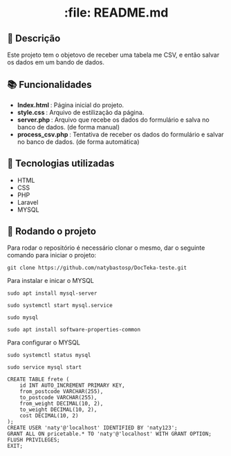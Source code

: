 <h1 align="center">:file: README.md</h1>

## :memo: Descrição

Este projeto tem o objetovo de receber uma tabela me CSV, e então salvar os dados em um bando de dados.

## :books: Funcionalidades

-   <b>Index.html </b>: Página inicial do projeto.
-   <b>style.css </b>: Arquivo de estilização da página.
-   <b>server.php </b>: Arquivo que recebe os dados do formulário e salva no banco de dados. (de forma manual)
-   <b>process_csv.php </b>: Tentativa de receber os dados do formulário e salvar no banco de dados. (de forma automática)

## :wrench: Tecnologias utilizadas

-   HTML
-   CSS
-   PHP
-   Laravel
-   MYSQL

## :rocket: Rodando o projeto

Para rodar o repositório é necessário clonar o mesmo, dar o seguinte comando para iniciar o projeto:

```
git clone https://github.com/natybastosp/DocTeka-teste.git
```

Para instalar e inicar o MYSQL

```
sudo apt install mysql-server
```

```
sudo systemctl start mysql.service
```

```
sudo mysql
```

```
sudo apt install software-properties-common
```

Para configurar o MYSQL

```
sudo systemctl status mysql
```

```
sudo service mysql start
```

```
CREATE TABLE frete (
    id INT AUTO_INCREMENT PRIMARY KEY,
    from_postcode VARCHAR(255),
    to_postcode VARCHAR(255),
    from_weight DECIMAL(10, 2),
    to_weight DECIMAL(10, 2),
    cost DECIMAL(10, 2)
);
CREATE USER 'naty'@'localhost' IDENTIFIED BY 'naty123';
GRANT ALL ON pricetable.* TO 'naty'@'localhost' WITH GRANT OPTION;
FLUSH PRIVILEGES;
EXIT;
```
